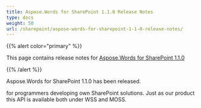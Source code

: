 ```yaml
---
title: Aspose.Words for SharePoint 1.1.0 Release Notes
type: docs
weight: 50
url: /sharepoint/aspose-words-for-sharepoint-1-1-0-release-notes/
---
```


{{% alert color="primary" %}} 

This page contains release notes for [Aspose.Words for SharePoint 1.1.0](http://www.aspose.com/downloads/words/sharepoint/new-releases/aspose.words-for-sharepoint-1.1.0/)

{{% /alert %}} 

Aspose.Words for SharePoint 1.1.0 has been released.

for programmers developing own SharePoint solutions. Just as our product this API is available both under WSS and MOSS. 

